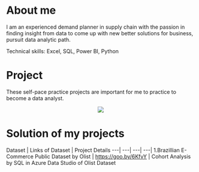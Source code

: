 # About me
I am an experienced demand planner in supply chain with the passion in finding insight from data to come up with new better solutions for business, pursuit data analytic path.

Technical skills: Excel, SQL, Power BI, Python

# Project
These self-pace practice projects are important for me to practice to become a data analyst.
<p align="center"> 
<img src="https://www.clicdata.com/wp-content/uploads/2021/06/transfrom-data-actionable-insights.jpg"
</p>
        
# Solution of my projects

Dataset | Links of Dataset | Project Details
---| ---| ---| ---|
1.Brazillian E-Commerce Public Dataset by Olist | https://goo.by/6KfvY | Cohort Analysis by SQL in Azure Data Studio of Olist Dataset
